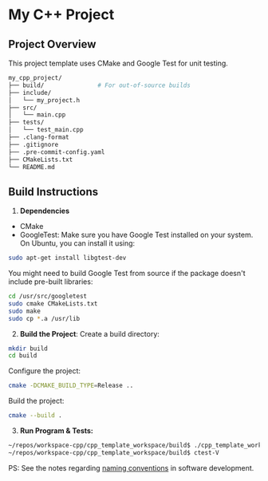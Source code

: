 # My C++ Project

## Project Overview
This project template uses CMake and Google Test for unit testing.

```bash
my_cpp_project/
├── build/               # For out-of-source builds
├── include/
│   └── my_project.h
├── src/
│   └── main.cpp
├── tests/
│   └── test_main.cpp
├── .clang-format
├── .gitignore
├── .pre-commit-config.yaml
├── CMakeLists.txt
└── README.md
```

## Build Instructions

1. **Dependencies**
* CMake
* GoogleTest:
Make sure you have Google Test installed on your system. On Ubuntu, you can install it using:

```bash
sudo apt-get install libgtest-dev
```
You might need to build Google Test from source if the package doesn't include pre-built libraries:
```bash
cd /usr/src/googletest
sudo cmake CMakeLists.txt
sudo make
sudo cp *.a /usr/lib
```

2. **Build the Project**:
Create a build directory:
```bash
mkdir build
cd build
```

Configure the project:
```bash
cmake -DCMAKE_BUILD_TYPE=Release ..
```

Build the project:
```bash
cmake --build .
```

3. **Run Program & Tests:**
```bash
~/repos/workspace-cpp/cpp_template_workspace/build$ ./cpp_template_workspace
~/repos/workspace-cpp/cpp_template_workspace/build$ ctest-V
```

PS: See the notes regarding [naming conventions](https://github.com/kmmakinaci/MyNoteBook/blob/master/NamingConventionsInSW.md) in software development.